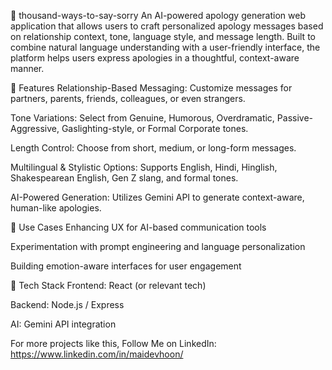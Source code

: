📝 thousand-ways-to-say-sorry
An AI-powered apology generation web application that allows users to craft personalized apology messages based on relationship context, tone, language style, and message length. Built to combine natural language understanding with a user-friendly interface, the platform helps users express apologies in a thoughtful, context-aware manner.

🔧 Features
Relationship-Based Messaging: Customize messages for partners, parents, friends, colleagues, or even strangers.

Tone Variations: Select from Genuine, Humorous, Overdramatic, Passive-Aggressive, Gaslighting-style, or Formal Corporate tones.

Length Control: Choose from short, medium, or long-form messages.

Multilingual & Stylistic Options: Supports English, Hindi, Hinglish, Shakespearean English, Gen Z slang, and formal tones.

AI-Powered Generation: Utilizes Gemini API to generate context-aware, human-like apologies.

📌 Use Cases
Enhancing UX for AI-based communication tools

Experimentation with prompt engineering and language personalization

Building emotion-aware interfaces for user engagement

🚀 Tech Stack
Frontend: React (or relevant tech)

Backend: Node.js / Express

AI: Gemini API integration

For more projects like this, Follow Me on LinkedIn: https://www.linkedin.com/in/maidevhoon/
